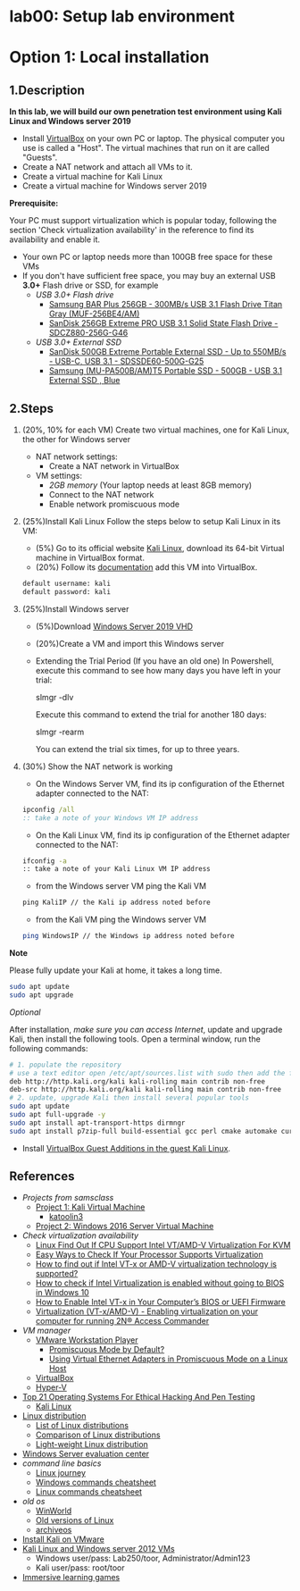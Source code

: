 # lab00: Setup lab environment
# Option 1: Local installation

## 1.Description
**In this lab, we will build our own penetration test environment using Kali Linux and Windows server 2019**

* Install  [VirtualBox](https://www.virtualbox.org/) on your own PC or laptop. The physical computer you use is called a "Host". The virtual machines that run on it are called "Guests". 
* Create a NAT network and attach all VMs to it.
* Create a virtual machine for Kali Linux
* Create a virtual machine for Windows server 2019


**Prerequisite:**

Your PC must support virtualization which is popular today, following the section 'Check virtualization availability' in the reference to find its availability and enable it.

* Your own PC or laptop needs more than 100GB free space for these VMs
* If you don't have sufficient free space, you may buy an external USB **3.0+** Flash drive or SSD, for example
  * _USB 3.0+ Flash drive_
    * [Samsung BAR Plus 256GB - 300MB/s USB 3.1 Flash Drive Titan Gray (MUF-256BE4/AM)](https://www.amazon.com/Samsung-BAR-Plus-32GB-MUF-32BE4/dp/B07BPKL2D2?ref\_=fsclp\_pl\_dp\_2&th=1)
    * [SanDisk 256GB Extreme PRO USB 3.1 Solid State Flash Drive - SDCZ880-256G-G46](https://www.amazon.com/dp/B01N7QDO7M/ref=emc\_b\_5\_t)
  * _USB 3.0+  External SSD_
    * [SanDisk 500GB Extreme Portable External SSD - Up to 550MB/s - USB-C, USB 3.1 - SDSSDE60-500G-G25](https://www.amazon.com/SanDisk-500GB-Extreme-Portable-External/dp/B078SWJ3CF/ref=sr\_1\_1?dchild=1&keywords=SanDisk\+500GB\+Extreme\+Portable\+External\+SSD\+-\+Up\+to\+550MB%2Fs\+-\+USB-C%2C\+USB\+3\.1\+-\+SDSSDE60-500G-G25&qid=1588950864&s=electronics&sr=1-1)
    * [Samsung (MU-PA500B/AM)T5 Portable SSD - 500GB - USB 3.1 External SSD , Blue ](https://www.amazon.com/Samsung-T5-Portable-SSD-MU-PA500B/dp/B073GZBT36?ref\_=fsclp\_pl\_dp\_3&th=1)

## 2.Steps
1. (20%, 10% for each VM) Create two virtual machines, one for Kali Linux, the other for Windows server
   * NAT network settings:
     * Create a NAT network in VirtualBox
   * VM settings:
     * *2GB memory* (Your laptop needs at least 8GB memory)
     * Connect to the NAT network
     * Enable network promiscuous mode

2. (25%)Install Kali Linux
Follow the steps below to setup Kali Linux in its VM:

   * (5%) Go to its official website [Kali Linux](https://www.kali.org/get-kali/), download its 64-bit Virtual machine in VirtualBox format.
   * (20%) Follow its [documentation](https://www.kali.org/docs/virtualization/import-premade-virtualbox/) add this VM into VirtualBox.
   ```bash
   default username: kali
   default password: kali
   ```


1. (25%)Install Windows server

   * (5%)Download [Windows Server 2019 VHD](https://www.microsoft.com/en-us/evalcenter/download-windows-server-2019)
   * (20%)Create a VM and import this Windows server

   * Extending the Trial Period (If you have an old one)
     In Powershell, execute this command to see how many days you have left in your trial:

     slmgr -dlv

     Execute this command to extend the trial for another 180 days:

     slmgr -rearm

     You can extend the trial six times, for up to three years.

2. (30%) Show the NAT network is working
	 * On the Windows Server VM, find its ip configuration of the Ethernet adapter connected to the NAT: 	
    ```cmd
    ipconfig /all
    :: take a note of your Windows VM IP address
    ```
	 * On the Kali Linux VM, find its ip configuration of the Ethernet adapter connected to the NAT: 	
    ```bash
    ifconfig -a
    :: take a note of your Kali Linux VM IP address
    ```
	 * from the Windows server VM ping the Kali VM
    ```cmd
    ping KaliIP // the Kali ip address noted before
    ```
	 * from the Kali VM ping the Windows server VM
    ```bash
    ping WindowsIP // the Windows ip address noted before
    ```

**Note**

Please fully update your Kali at home, it takes a long time.

```bash
sudo apt update
sudo apt upgrade
```


*Optional*

After installation, *make sure you can access Internet*, update and upgrade Kali, then install the following tools. Open a terminal window, run the following commands:

```bash
# 1. populate the repository
# use a text editor open /etc/apt/sources.list with sudo then add the following two lines if there are not there
deb http://http.kali.org/kali kali-rolling main contrib non-free
deb-src http://http.kali.org/kali kali-rolling main contrib non-free
# 2. update, upgrade Kali then install several popular tools
sudo apt update
sudo apt full-upgrade -y
sudo apt install apt-transport-https dirmngr
sudo apt install p7zip-full build-essential gcc perl cmake automake curl git geany okular vim
```

* Install [VirtualBox Guest Additions in the guest Kali Linux](https://www.kali.org/docs/virtualization/install-virtualbox-guest-additions/).


## References
* *Projects from samsclass*
  * [Project 1: Kali Virtual Machine](https://samsclass.info/152/proj/123p1kali.htm)
    * [katoolin3
](https://github.com/s-h-3-l-l/katoolin3)
  * [Project 2: Windows 2016 Server Virtual Machine](https://samsclass.info/123/proj10/123p2win.htm)
* *Check virtualization availability*
  * [Linux Find Out If CPU Support Intel VT/AMD-V Virtualization For KVM](https://www.cyberciti.biz/faq/linux-xen-vmware-kvm-intel-vt-amd-v-support/)
  * [Easy Ways to Check If Your Processor Supports Virtualization](https://www.technorms.com/8208/check-if-processor-supports-virtualization)
  * [How to find out if Intel VT-x or AMD-V virtualization technology is supported?](https://www.auslogics.com/en/articles/how-to-find-out-if-intel-vt-x-or-amd-v-virtualization-technology-is-supported/)
  * [How to check if Intel Virtualization is enabled without going to BIOS in Windows 10](https://stackoverflow.com/questions/49005791/how-to-check-if-intel-virtualization-is-enabled-without-going-to-bios-in-windows)
  * [How to Enable Intel VT-x in Your Computer’s BIOS or UEFI Firmware](https://www.howtogeek.com/213795/how-to-enable-intel-vt-x-in-your-computers-bios-or-uefi-firmware/)
  * [Virtualization (VT-x/AMD-V) - Enabling virtualization on your computer for running 2N® Access Commander](https://2nwiki.2n.cz/pages/viewpage.action?pageId=75202968)
* *VM manager*
  * [VMware Workstation Player](https://www.vmware.com/products/workstation-player.html)
    * [Promiscuous Mode by Default?](https://communities.vmware.com/t5/VMware-Workstation-Pro/Promiscuous-Mode-by-Default/td-p/2717392)
    * [Using Virtual Ethernet Adapters in Promiscuous Mode on a Linux Host](https://kb.vmware.com/s/article/287)
  * [VirtualBox](https://www.virtualbox.org/)
  * [Hyper-V](https://docs.microsoft.com/en-us/virtualization/hyper-v-on-windows/quick-start/enable-hyper-v)
* [Top 21 Operating Systems For Ethical Hacking And Pen Testing](https://techlog360.com/top-ethical-hacking-operating-systems/)
  * [Kali Linux](https://www.kali.org/)
* [Linux distribution](https://en.wikipedia.org/wiki/Linux_distribution)
  * [List of Linux distributions](https://en.wikipedia.org/wiki/List_of_Linux_distributions)
  * [Comparison of Linux distributions](https://en.wikipedia.org/wiki/Comparison_of_Linux_distributions)
  * [Light-weight Linux distribution](https://en.wikipedia.org/wiki/Light-weight_Linux_distribution)
* [Windows Server evaluation center](https://www.microsoft.com/en-us/evalcenter/evaluate-windows-server)
* *command line basics*
  * [Linux journey](https://linuxjourney.com/)
  * [Windows commands cheatsheet](./commandCheatsheets/CommandPromptCheatsheet.pdf)
  * [Linux commands cheatsheet](./commandCheatsheets/LinuxCommandMemento.pdf)
* _old os_
  * [WinWorld](https://winworldpc.com/library/operating-systems)
  * [Old versions of Linux](https://soft.lafibre.info/)
  * [archiveos](https://archiveos.org/)
* [Install Kali on VMware](https://samsclass.info/152/proj/M108.htm)
* [Kali Linux and Windows server 2012 VMs](https://drive.google.com/drive/folders/1fT7DlwAQjaDjCRsDDSDtaYZU2sCSLa_v)
  * Windows user/pass: Lab250/toor, Administrator/Admin123
  * Kali user/pass: root/toor
* [Immersive learning games](https://drive.google.com/drive/folders/1lrMrlt7txA1VviePt4koUjyxB6nedtLg)